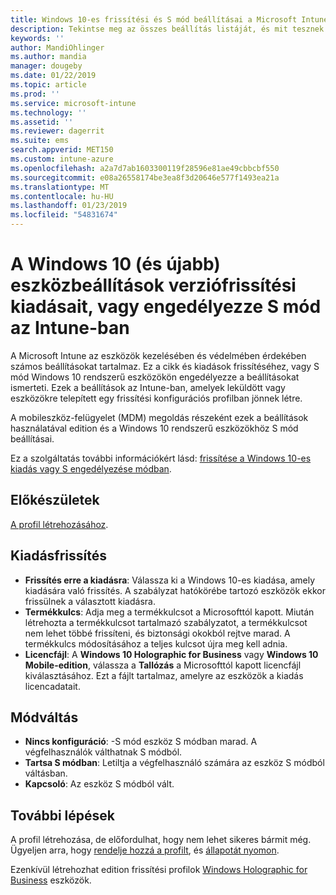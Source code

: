 ```yaml
---
title: Windows 10-es frissítési és S mód beállításai a Microsoft Intune – Azure |} A Microsoft Docs
description: Tekintse meg az összes beállítás listáját, és mit tesznek azt az eszközön egy Windows 10-es kiadásra való frissítéskor, vagy a Microsoft Intune-ban egy eszközkonfigurációs profilt használó eszközök S mód engedélyezéséhez.
keywords: ''
author: MandiOhlinger
ms.author: mandia
manager: dougeby
ms.date: 01/22/2019
ms.topic: article
ms.prod: ''
ms.service: microsoft-intune
ms.technology: ''
ms.assetid: ''
ms.reviewer: dagerrit
ms.suite: ems
search.appverid: MET150
ms.custom: intune-azure
ms.openlocfilehash: a2a7d7ab1603300119f28596e81ae49cbbcbf550
ms.sourcegitcommit: e08a26558174be3ea8f3d20646e577f1493ea21a
ms.translationtype: MT
ms.contentlocale: hu-HU
ms.lasthandoff: 01/23/2019
ms.locfileid: "54831674"
---
```

# <a name="windows-10-and-newer-device-settings-to-upgrade-editions-or-enable-s-mode-in-intune"></a>A Windows 10 (és újabb) eszközbeállítások verziófrissítési kiadásait, vagy engedélyezze S mód az Intune-ban

A Microsoft Intune az eszközök kezelésében és védelmében érdekében számos beállításokat tartalmaz. Ez a cikk és kiadások frissítéséhez, vagy S mód Windows 10 rendszerű eszközökön engedélyezze a beállításokat ismerteti. Ezek a beállítások az Intune-ban, amelyek leküldött vagy eszközökre telepített egy frissítési konfigurációs profilban jönnek létre.

A mobileszköz-felügyelet (MDM) megoldás részeként ezek a beállítások használatával edition és a Windows 10 rendszerű eszközökhöz S mód beállításai.

Ez a szolgáltatás további információkért lásd: [frissítése a Windows 10-es kiadás vagy S engedélyezése módban](edition-upgrade-configure-windows-10.md).

## <a name="before-you-begin"></a>Előkészületek

[A profil létrehozásához](edition-upgrade-configure-windows-10.md#create-the-profile).

## <a name="edition-upgrade"></a>Kiadásfrissítés

- **Frissítés erre a kiadásra**: Válassza ki a Windows 10-es kiadása, amely kiadására való frissítés. A szabályzat hatókörébe tartozó eszközök ekkor frissülnek a választott kiadásra.
- **Termékkulcs**: Adja meg a termékkulcsot a Microsofttól kapott. Miután létrehozta a termékkulcsot tartalmazó szabályzatot, a termékkulcsot nem lehet többé frissíteni, és biztonsági okokból rejtve marad. A termékkulcs módosításához a teljes kulcsot újra meg kell adnia.
- **Licencfájl**: A **Windows 10 Holographic for Business** vagy **Windows 10 Mobile-edition**, válassza a **Tallózás** a Microsofttól kapott licencfájl kiválasztásához. Ezt a fájlt tartalmaz, amelyre az eszközök a kiadás licencadatait.

## <a name="mode-switch"></a>Módváltás

- **Nincs konfiguráció**: -S mód eszköz S módban marad. A végfelhasználók válthatnak S módból.
- **Tartsa S módban**: Letiltja a végfelhasználó számára az eszköz S módból váltásban.
- **Kapcsoló**: Az eszköz S módból vált.

## <a name="next-steps"></a>További lépések

A profil létrehozása, de előfordulhat, hogy nem lehet sikeres bármit még. Ügyeljen arra, hogy [rendelje hozzá a profilt](device-profile-assign.md), és [állapotát nyomon](device-profile-monitor.md).

Ezenkívül létrehozhat edition frissítési profilok [Windows Holographic for Business](holographic-upgrade.md) eszközök.